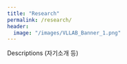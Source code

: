 ```yaml
---
title: "Research"
permalink: /research/
header:
  image: "/images/VLLAB_Banner_1.png"
---
```


Descriptions (자기소개 등)
